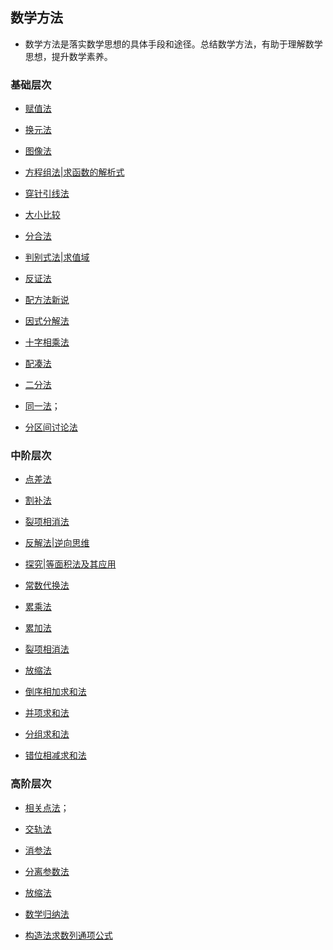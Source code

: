## 数学方法

* 数学方法是落实数学思想的具体手段和途径。总结数学方法，有助于理解数学思想，提升数学素养。

### 基础层次

* <a  href="https://www.cnblogs.com/wanghai0666/p/8845892.html  "  target="_blank" >赋值法</a>

* <a  href=" https://www.cnblogs.com/wanghai0666/p/8571472.html "  target="_blank" >换元法</a>

* [图像法](https://www.cnblogs.com/wanghai0666/p/16483279.html)

*  [方程组法|求函数的解析式](https://www.cnblogs.com/wanghai0666/p/12631271.html) 

* <a  href="https://www.cnblogs.com/wanghai0666/p/9429436.html  "  target="_blank" >穿针引线法</a>
 
* <a href=" https://www.cnblogs.com/wanghai0666/p/9977440.html  "  target="_blank" >大小比较</a>

* <a href=" https://www.cnblogs.com/wanghai0666/p/9808845.html "  target="_blank" >分合法</a>  

*  [判别式法|求值域](https://www.cnblogs.com/wanghai0666/p/15184857.html)

* <a href=" https://www.cnblogs.com/wanghai0666/p/10328661.html "  target="_blank" >反证法</a>  

* <a href="https://www.cnblogs.com/wanghai0666/p/11293727.html "  target="_blank">配方法新说</a> 

* <a href=" https://www.cnblogs.com/wanghai0666/p/11209127.html"  target="_blank" >因式分解法</a>  

* <a href="https://www.cnblogs.com/wanghai0666/p/11312222.html "  target="_blank">十字相乘法</a> 

* <a href=" https://www.cnblogs.com/wanghai0666/p/11340815.html"  target="_blank">配凑法</a>

* <a href=" https://www.cnblogs.com/wanghai0666/p/7826422.html  "  target="_blank" >二分法</a>

* <a href="https://www.cnblogs.com/wanghai0666/p/10735547.html "  target="_blank">同一法</a>；

* [分区间讨论法](https://www.cnblogs.com/wanghai0666/p/16184690.html)

### 中阶层次

* <a href=" https://www.cnblogs.com/wanghai0666/p/8585032.html "  target="_blank" >点差法</a> 

* <a href=" https://www.cnblogs.com/wanghai0666/p/10304655.html "  target="_blank" >割补法</a>

* <a href=" https://www.cnblogs.com/wanghai0666/p/9524701.html "  target="_blank" >裂项相消法</a> 

* [反解法|逆向思维](https://www.cnblogs.com/wanghai0666/p/14600109.html)

* [探究|等面积法及其应用](https://www.cnblogs.com/wanghai0666/p/13398459.html)

* [常数代换法](https://www.cnblogs.com/wanghai0666/p/12637470.html)

* <a  href="https://www.cnblogs.com/wanghai0666/p/10604115.html "  target="_blank">累乘法</a> 

* <a  href="https://www.cnblogs.com/wanghai0666/p/10604109.html "  target="_blank">累加法</a>  

* <a  href=" https://www.cnblogs.com/wanghai0666/p/9524701.html "  target="_blank" >裂项相消法</a>

* <a  href=" https://www.cnblogs.com/wanghai0666/p/5867164.html "  target="_blank" >放缩法</a>   

* <a  href="https://www.cnblogs.com/wanghai0666/p/12352964.html"  target="_blank">倒序相加求和法</a>  

* <a  href="https://www.cnblogs.com/wanghai0666/p/12350014.html"  target="_blank">并项求和法</a>  

* <a  href="https://www.cnblogs.com/wanghai0666/p/12350177.html"  target="_blank">分组求和法</a>

* <a  href="https://www.cnblogs.com/wanghai0666/p/12350590.html"  target="_blank">错位相减求和法</a>

### 高阶层次

* <a href="https://www.cnblogs.com/wanghai0666/p/10916926.html "  target="_blank">相关点法</a>；

* <a href="https://www.cnblogs.com/wanghai0666/p/12313317.html"  target="_blank" > 交轨法</a> 

* <a  href=" https://www.cnblogs.com/wanghai0666/p/9683276.html  "  target="_blank" >消参法</a>

* <a  href="https://www.cnblogs.com/wanghai0666/p/8617323.html  "  target="_blank" >分离参数法</a>

* <a href=" https://www.cnblogs.com/wanghai0666/p/5867164.html "  target="_blank" >放缩法</a>  

* <a href=" https://www.cnblogs.com/wanghai0666/p/5867174.html "  target="_blank" >数学归纳法  </a>  

* <a  href="https://www.cnblogs.com/wanghai0666/p/10604133.html "  target="_blank">构造法求数列通项公式</a>
